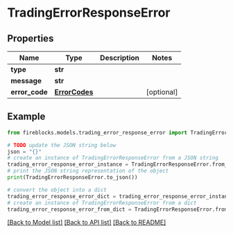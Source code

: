 # TradingErrorResponseError


## Properties

Name | Type | Description | Notes
------------ | ------------- | ------------- | -------------
**type** | **str** |  | 
**message** | **str** |  | 
**error_code** | [**ErrorCodes**](ErrorCodes.md) |  | [optional] 

## Example

```python
from fireblocks.models.trading_error_response_error import TradingErrorResponseError

# TODO update the JSON string below
json = "{}"
# create an instance of TradingErrorResponseError from a JSON string
trading_error_response_error_instance = TradingErrorResponseError.from_json(json)
# print the JSON string representation of the object
print(TradingErrorResponseError.to_json())

# convert the object into a dict
trading_error_response_error_dict = trading_error_response_error_instance.to_dict()
# create an instance of TradingErrorResponseError from a dict
trading_error_response_error_from_dict = TradingErrorResponseError.from_dict(trading_error_response_error_dict)
```
[[Back to Model list]](../README.md#documentation-for-models) [[Back to API list]](../README.md#documentation-for-api-endpoints) [[Back to README]](../README.md)


